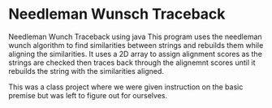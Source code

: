 # Needleman Wunsch Traceback
 Needleman Wunch Traceback using java
This program uses the needleman wunch algorithm to find similarities between strings and rebuilds them while aligning the similarities. 
It uses a 2D array to assign alignment scores as the strings are checked then traces back through the alignemnt scores until it rebuilds the string with the similarities aligned.

This was a class project where we were given instruction on the basic premise but was left to figure out for ourselves.